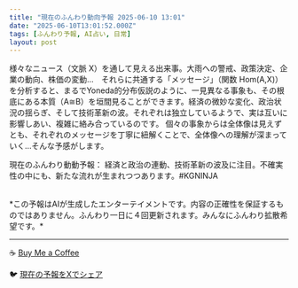 ```yaml
---
title: "現在のふんわり動向予報 2025-06-10 13:01"
date: "2025-06-10T13:01:52.000Z"
tags: [ふんわり予報, AI占い, 日常]
layout: post
---
```


様々なニュース（文脈 X）を通して見える出来事。大雨への警戒、政策決定、企業の動向、株価の変動…　それらに共通する「メッセージ」（関数 Hom(A,X)）を分析すると、まるでYoneda的分布仮説のように、一見異なる事象も、その根底にある本質（A≅B）を垣間見ることができます。経済の微妙な変化、政治状況の揺らぎ、そして技術革新の波。それぞれは独立しているようで、実は互いに影響しあい、複雑に絡み合っているのです。  個々の事象からは全体像は見えずとも、それぞれのメッセージを丁寧に紐解くことで、全体像への理解が深まっていく…そんな予感がします。


現在のふんわり動動予報：
経済と政治の連動、技術革新の波及に注目。不確実性の中にも、新たな流れが生まれつつあります。#KGNINJA

<br>
*この予報はAIが生成したエンターテイメントです。内容の正確性を保証するものではありません。ふんわり一日に４回更新されます。みんなにふんわり拡散希望です。*

---
☕️ [Buy Me a Coffee](https://www.buymeacoffee.com/kgninja)

🐦 [現在の予報をXでシェア](https://twitter.com/intent/tweet?text=%E7%8F%BE%E5%9C%A8%E3%81%AE%E3%81%B5%E3%82%93%E3%82%8F%E3%82%8A%E4%BA%88%E5%A0%B1%3A%20%E3%80%8C%E6%A7%98%E3%80%85%E3%81%AA%E3%83%8B%E3%83%A5%E3%83%BC%E3%82%B9%EF%BC%88%E6%96%87%E8%84%88%20X%EF%BC%89%E3%82%92%E9%80%9A%E3%81%97%E3%81%A6%E8%A6%8B%E3%81%88%E3%82%8B%E5%87%BA%E6%9D%A5%E4%BA%8B%E3%80%82%E3%80%8D%23KGNINJA%20%E7%B6%9A%E3%81%8D%E3%81%AF%E3%83%96%E3%83%AD%E3%82%B0%E3%81%A7%EF%BC%81%F0%9F%91%87&url=https%3A%2F%2Fkg-ninja.github.io%2FFunwariyoso%2F)

